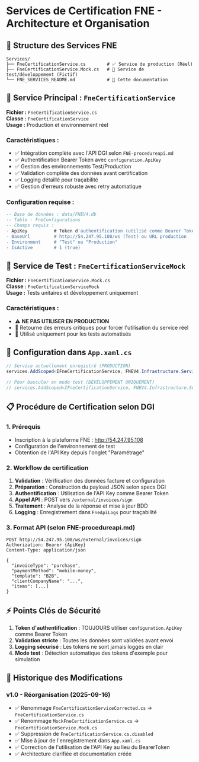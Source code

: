 # Services de Certification FNE - Architecture et Organisation

## 📁 Structure des Services FNE

```
Services/
├── FneCertificationService.cs        # ✅ Service de production (Réel)
├── FneCertificationService.Mock.cs   # 🧪 Service de test/développement (Fictif)
└── FNE_SERVICES_README.md            # 📖 Cette documentation
```

## 🚀 Service Principal : `FneCertificationService`

**Fichier :** `FneCertificationService.cs`  
**Classe :** `FneCertificationService`  
**Usage :** Production et environnement réel  

### Caractéristiques :
- ✅ Intégration complète avec l'API DGI selon `FNE-procedureapi.md`
- ✅ Authentification Bearer Token avec `configuration.ApiKey`
- ✅ Gestion des environnements Test/Production
- ✅ Validation complète des données avant certification
- ✅ Logging détaillé pour traçabilité
- ✅ Gestion d'erreurs robuste avec retry automatique

### Configuration requise :
```sql
-- Base de données : data/FNEV4.db
-- Table : FneConfigurations
-- Champs requis :
- ApiKey          # Token d'authentification (utilisé comme Bearer Token)
- BaseUrl         # http://54.247.95.108/ws (Test) ou URL production
- Environment     # "Test" ou "Production"
- IsActive        # 1 (true)
```

## 🧪 Service de Test : `FneCertificationServiceMock`

**Fichier :** `FneCertificationService.Mock.cs`  
**Classe :** `FneCertificationServiceMock`  
**Usage :** Tests unitaires et développement uniquement  

### Caractéristiques :
- ⚠️ **NE PAS UTILISER EN PRODUCTION**
- 🚫 Retourne des erreurs critiques pour forcer l'utilisation du service réel
- 📝 Utilisé uniquement pour les tests automatisés

## 🔧 Configuration dans `App.xaml.cs`

```csharp
// Service actuellement enregistré (PRODUCTION)
services.AddScoped<IFneCertificationService, FNEV4.Infrastructure.Services.FneCertificationService>();

// Pour basculer en mode test (DÉVELOPPEMENT UNIQUEMENT)
// services.AddScoped<IFneCertificationService, FNEV4.Infrastructure.Services.FneCertificationServiceMock>();
```

## 📋 Procédure de Certification selon DGI

### 1. Prérequis
- Inscription à la plateforme FNE : http://54.247.95.108
- Configuration de l'environnement de test
- Obtention de l'API Key depuis l'onglet "Paramétrage"

### 2. Workflow de certification
1. **Validation** : Vérification des données facture et configuration
2. **Préparation** : Construction du payload JSON selon specs DGI
3. **Authentification** : Utilisation de l'API Key comme Bearer Token
4. **Appel API** : POST vers `/external/invoices/sign`
5. **Traitement** : Analyse de la réponse et mise à jour BDD
6. **Logging** : Enregistrement dans `FneApiLogs` pour traçabilité

### 3. Format API (selon FNE-procedureapi.md)
```http
POST http://54.247.95.108/ws/external/invoices/sign
Authorization: Bearer {ApiKey}
Content-Type: application/json

{
  "invoiceType": "purchase",
  "paymentMethod": "mobile-money",
  "template": "B2B",
  "clientCompanyName": "...",
  "items": [...]
}
```

## ⚡ Points Clés de Sécurité

1. **Token d'authentification** : TOUJOURS utiliser `configuration.ApiKey` comme Bearer Token
2. **Validation stricte** : Toutes les données sont validées avant envoi
3. **Logging sécurisé** : Les tokens ne sont jamais loggés en clair
4. **Mode test** : Détection automatique des tokens d'exemple pour simulation

## 🔄 Historique des Modifications

### v1.0 - Réorganisation (2025-09-16)
- ✅ Renommage `FneCertificationServiceCorrected.cs` → `FneCertificationService.cs`
- ✅ Renommage `MockFneCertificationService.cs` → `FneCertificationService.Mock.cs`
- ✅ Suppression de `FneCertificationService.cs.disabled`
- ✅ Mise à jour de l'enregistrement dans `App.xaml.cs`
- ✅ Correction de l'utilisation de l'API Key au lieu du BearerToken
- ✅ Architecture clarifiée et documentation créée